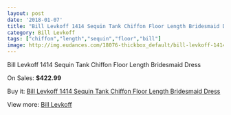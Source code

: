 ```yaml
---
layout: post
date: '2018-01-07'
title: "Bill Levkoff 1414 Sequin Tank Chiffon Floor Length Bridesmaid Dress"
category: Bill Levkoff
tags: ["chiffon","length","sequin","floor","bill"]
image: http://img.eudances.com/18076-thickbox_default/bill-levkoff-1414-sequin-tank-chiffon-floor-length-bridesmaid-dress.jpg
---
```

Bill Levkoff 1414 Sequin Tank Chiffon Floor Length Bridesmaid Dress

On Sales: **$422.99**
<a href="https://www.eudances.com/en/bill-levkoff/5253-bill-levkoff-1414-sequin-tank-chiffon-floor-length-bridesmaid-dress.html"><amp-img layout="responsive" width="600" height="600" src="//img.eudances.com/18076-thickbox_default/bill-levkoff-1414-sequin-tank-chiffon-floor-length-bridesmaid-dress.jpg" alt="Bill Levkoff 1414 Sequin Tank Chiffon Floor Length Bridesmaid Dress 0" /></a>
<a href="https://www.eudances.com/en/bill-levkoff/5253-bill-levkoff-1414-sequin-tank-chiffon-floor-length-bridesmaid-dress.html"><amp-img layout="responsive" width="600" height="600" src="//img.eudances.com/18077-thickbox_default/bill-levkoff-1414-sequin-tank-chiffon-floor-length-bridesmaid-dress.jpg" alt="Bill Levkoff 1414 Sequin Tank Chiffon Floor Length Bridesmaid Dress 1" /></a>

Buy it: [Bill Levkoff 1414 Sequin Tank Chiffon Floor Length Bridesmaid Dress](https://www.eudances.com/en/bill-levkoff/5253-bill-levkoff-1414-sequin-tank-chiffon-floor-length-bridesmaid-dress.html "Bill Levkoff 1414 Sequin Tank Chiffon Floor Length Bridesmaid Dress")

View more: [Bill Levkoff](https://www.eudances.com/en/57-bill-levkoff "Bill Levkoff")